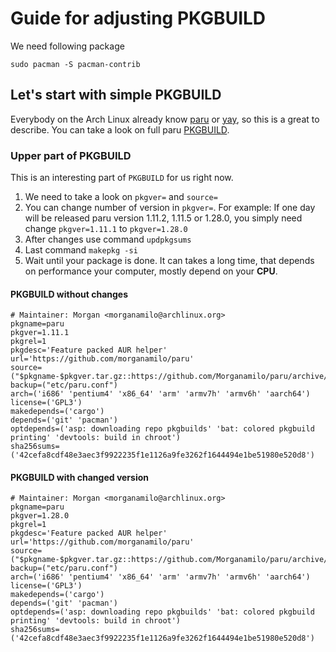 # Guide for adjusting PKGBUILD
We need following package
```
sudo pacman -S pacman-contrib
```

## Let's start with simple PKGBUILD
Everybody on the Arch Linux already know [paru](https://aur.archlinux.org/packages/paru) or [yay](https://aur.archlinux.org/packages/yay), so this is a great to describe. You can take a look on full paru [PKGBUILD](https://aur.archlinux.org/cgit/aur.git/tree/PKGBUILD?h=paru).

### Upper part of PKGBUILD
This is an interesting part of `PKGBUILD` for us right now.
1. We need to take a look on `pkgver=` and `source=`
2. You can change number of version in `pkgver=`. For example: If one day will be released paru version 1.11.2, 1.11.5 or 1.28.0, you simply need change `pkgver=1.11.1` to `pkgver=1.28.0`
3. After changes use command `updpkgsums`
4. Last command `makepkg -si`
5. Wait until your package is done. It can takes a long time, that depends on performance your computer, mostly depend on your **CPU**.
#### PKGBUILD without changes
```
# Maintainer: Morgan <morganamilo@archlinux.org>
pkgname=paru
pkgver=1.11.1
pkgrel=1
pkgdesc='Feature packed AUR helper'
url='https://github.com/morganamilo/paru'
source=("$pkgname-$pkgver.tar.gz::https://github.com/Morganamilo/paru/archive/v$pkgver.tar.gz")
backup=("etc/paru.conf")
arch=('i686' 'pentium4' 'x86_64' 'arm' 'armv7h' 'armv6h' 'aarch64')
license=('GPL3')
makedepends=('cargo')
depends=('git' 'pacman')
optdepends=('asp: downloading repo pkgbuilds' 'bat: colored pkgbuild printing' 'devtools: build in chroot')
sha256sums=('42cefa8cdf48e3aec3f9922235f1e1126a9fe3262f1644494e1be51980e520d8')
```

#### PKGBUILD with changed version 
```
# Maintainer: Morgan <morganamilo@archlinux.org>
pkgname=paru
pkgver=1.28.0
pkgrel=1
pkgdesc='Feature packed AUR helper'
url='https://github.com/morganamilo/paru'
source=("$pkgname-$pkgver.tar.gz::https://github.com/Morganamilo/paru/archive/v$pkgver.tar.gz")
backup=("etc/paru.conf")
arch=('i686' 'pentium4' 'x86_64' 'arm' 'armv7h' 'armv6h' 'aarch64')
license=('GPL3')
makedepends=('cargo')
depends=('git' 'pacman')
optdepends=('asp: downloading repo pkgbuilds' 'bat: colored pkgbuild printing' 'devtools: build in chroot')
sha256sums=('42cefa8cdf48e3aec3f9922235f1e1126a9fe3262f1644494e1be51980e520d8')
```
